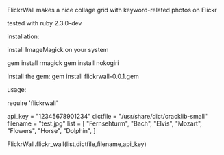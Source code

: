 FlickrWall makes a nice collage grid with keyword-related photos on Flickr

tested with ruby 2.3.0-dev

installation:


install ImageMagick on your system

gem install rmagick
gem install nokogiri

Install the gem:
gem install flickrwall-0.0.1.gem


usage:

require 'flickrwall'

api_key = "12345678901234"
dictfile = "/usr/share/dict/cracklib-small"
filename = "test.jpg"
list = [
  "Fernsehturm",
  "Bach",
  "Elvis",
  "Mozart",
  "Flowers",
  "Horse",
  "Dolphin",
]

FlickrWall.flickr_wall(list,dictfile,filename,api_key)
